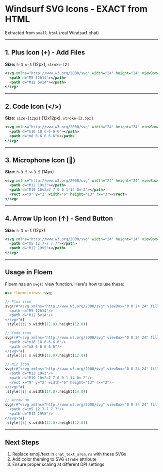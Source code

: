 # Windsurf SVG Icons - EXACT from HTML

Extracted from `small.html` (real Windsurf chat)

---

## 1. Plus Icon (+) - Add Files
**Size:** `h-3 w-3` (12px), `stroke-[2]`

```svg
<svg xmlns="http://www.w3.org/2000/svg" width="24" height="24" viewBox="0 0 24 24" fill="none" stroke="currentColor" stroke-width="2" stroke-linecap="round" stroke-linejoin="round" class="lucide lucide-plus h-3 w-3 stroke-[2]">
  <path d="M5 12h14"></path>
  <path d="M12 5v14"></path>
</svg>
```

---

## 2. Code Icon (</>)
**Size:** `size-[12px]` (12x12px), `stroke-[2.5px]`

```svg
<svg xmlns="http://www.w3.org/2000/svg" width="24" height="24" viewBox="0 0 24 24" fill="none" stroke="currentColor" stroke-width="2" stroke-linecap="round" stroke-linejoin="round" class="lucide lucide-code -mr-px size-[12px] stroke-[2.5px]">
  <path d="m16 18 6-6-6-6"></path>
  <path d="m8 6-6 6 6 6"></path>
</svg>
```

---

## 3. Microphone Icon (🎤)
**Size:** `h-3.5 w-3.5` (14px)

```svg
<svg xmlns="http://www.w3.org/2000/svg" width="24" height="24" viewBox="0 0 24 24" fill="none" stroke="currentColor" stroke-width="2" stroke-linecap="round" stroke-linejoin="round" class="lucide lucide-mic h-3.5 w-3.5">
  <path d="M12 19v3"></path>
  <path d="M19 10v2a7 7 0 0 1-14 0v-2"></path>
  <rect x="9" y="2" width="6" height="13" rx="3"></rect>
</svg>
```

---

## 4. Arrow Up Icon (↑) - Send Button
**Size:** `h-3 w-3` (12px)

```svg
<svg xmlns="http://www.w3.org/2000/svg" width="24" height="24" viewBox="0 0 24 24" fill="none" stroke="currentColor" stroke-width="2" stroke-linecap="round" stroke-linejoin="round" class="lucide lucide-arrow-up h-3 w-3">
  <path d="m5 12 7-7 7 7"></path>
  <path d="M12 19V5"></path>
</svg>
```

---

## Usage in Floem

Floem has an `svg()` view function. Here's how to use these:

```rust
use floem::views::svg;

// Plus icon
svg(r#"<svg xmlns="http://www.w3.org/2000/svg" viewBox="0 0 24 24" fill="none" stroke="currentColor" stroke-width="2">
  <path d="M5 12h14"/>
  <path d="M12 5v14"/>
</svg>"#)
.style(|s| s.width(12.0).height(12.0))

// Code icon
svg(r#"<svg xmlns="http://www.w3.org/2000/svg" viewBox="0 0 24 24" fill="none" stroke="currentColor" stroke-width="2.5">
  <path d="m16 18 6-6-6-6"/>
  <path d="m8 6-6 6 6 6"/>
</svg>"#)
.style(|s| s.width(12.0).height(12.0))

// Mic icon
svg(r#"<svg xmlns="http://www.w3.org/2000/svg" viewBox="0 0 24 24" fill="none" stroke="currentColor" stroke-width="2">
  <path d="M12 19v3"/>
  <path d="M19 10v2a7 7 0 0 1-14 0v-2"/>
  <rect x="9" y="2" width="6" height="13" rx="3"/>
</svg>"#)
.style(|s| s.width(14.0).height(14.0))

// Arrow up
svg(r#"<svg xmlns="http://www.w3.org/2000/svg" viewBox="0 0 24 24" fill="none" stroke="currentColor" stroke-width="2">
  <path d="m5 12 7-7 7 7"/>
  <path d="M12 19V5"/>
</svg>"#)
.style(|s| s.width(12.0).height(12.0))
```

---

## Next Steps

1. Replace emoji/text in `chat_text_area.rs` with these SVGs
2. Add color theming to SVG `stroke` attribute
3. Ensure proper scaling at different DPI settings
